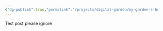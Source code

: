 ```yaml
---
{"dg-publish":true,"permalink":"/projects/digital-garden/my-garden-s-homepage/","tags":["gardenEntry"]}
---
```


Test post please ignore


